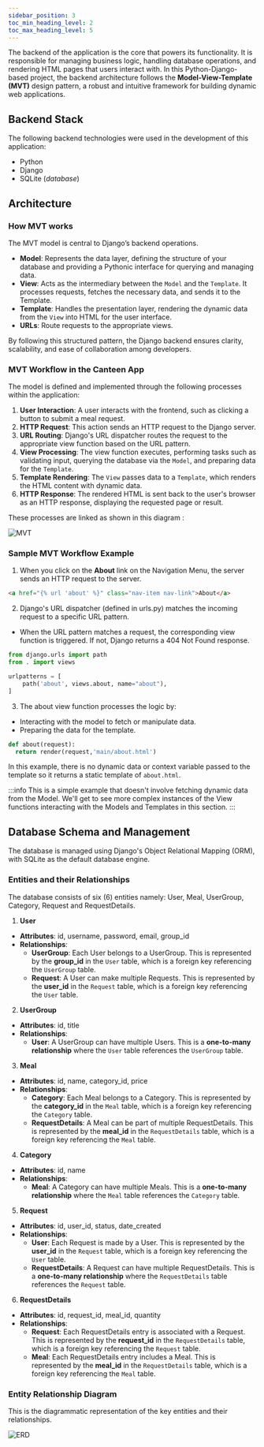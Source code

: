 ```yaml
---
sidebar_position: 3
toc_min_heading_level: 2
toc_max_heading_level: 5
---
```


The backend of the application is the core that powers its functionality. It is responsible for managing business logic, handling database operations, and rendering HTML pages that users interact with. In this Python-Django-based project, the backend architecture follows the **Model-View-Template (MVT)** design pattern, a robust and intuitive framework for building dynamic web applications.

## Backend Stack

The following backend technologies were used in the development of this application:

- Python
- Django
- SQLite (_database_)

## Architecture

### How MVT works

The MVT model is central to Django’s backend operations.

- **Model**: Represents the data layer, defining the structure of your database and providing a Pythonic interface for querying and managing data.
- **View**: Acts as the intermediary between the `Model` and the `Template`. It processes requests, fetches the necessary data, and sends it to the Template.
- **Template**: Handles the presentation layer, rendering the dynamic data from the `View` into HTML for the user interface.
- **URLs**: Route requests to the appropriate views.

By following this structured pattern, the Django backend ensures clarity, scalability, and ease of collaboration among developers.

### MVT Workflow in the Canteen App

The model is defined and implemented through the following processes within the application:

1. **User Interaction**: A user interacts with the frontend, such as clicking a button to submit a meal request.
2. **HTTP Request**: This action sends an HTTP request to the Django server.
3. **URL Routing**: Django's URL dispatcher routes the request to the appropriate view function based on the URL pattern.
4. **View Processing**: The view function executes, performing tasks such as validating input, querying the database via the `Model`, and preparing data for the `Template`.
5. **Template Rendering**: The `View` passes data to a `Template`, which renders the HTML content with dynamic data.
6. **HTTP Response**: The rendered HTML is sent back to the user's browser as an HTTP response, displaying the requested page or result.

These processes are linked as shown in this diagram :

![MVT](/img/MVT.PNG "MVT Workflow diagram")

### Sample MVT Workflow Example

1. When you click on the **About** link on the Navigation Menu, the server sends an HTTP request to the server.

```html title="navbar.html"
<a href="{% url 'about' %}" class="nav-item nav-link">About</a>
```

2. Django's URL dispatcher (defined in urls.py) matches the incoming request to a specific URL pattern.

- When the URL pattern matches a request, the corresponding view function is triggered. If not, Django returns a 404 Not Found response.

```python title="main/urls.py"
from django.urls import path
from . import views

urlpatterns = [
    path('about', views.about, name="about"),
]
```

3. The about view function processes the logic by:

- Interacting with the model to fetch or manipulate data.
- Preparing the data for the template.

```python title="main.views.py"
def about(request):
  return render(request,'main/about.html')
```

In this example, there is no dynamic data or context variable passed to the template so it returns a static template of `about.html`.

:::info
This is a simple example that doesn't involve fetching dynamic data from the Model. We'll get to see more complex instances of the View functions interacting with the Models and Templates in this section.
:::

## Database Schema and Management

The database is managed using Django's Object Relational Mapping (ORM), with SQLite as the default database engine.

### Entities and their Relationships

The database consists of six (6) entities namely: User, Meal, UserGroup, Category, Request and RequestDetails.

1. **User**

- **Attributes**: id, username, password, email, group_id
- **Relationships**:
  - **UserGroup**: Each User belongs to a UserGroup. This is represented by the **group_id** in the `User` table, which is a foreign key referencing the `UserGroup` table.
  - **Request**: A User can make multiple Requests. This is represented by the **user_id** in the `Request` table, which is a foreign key referencing the `User` table.

2. **UserGroup**

- **Attributes**: id, title
- **Relationships**:
  - **User**: A UserGroup can have multiple Users. This is a **one-to-many relationship** where the `User` table references the `UserGroup` table.

3. **Meal**

- **Attributes**: id, name, category_id, price
- **Relationships**:
  - **Category**: Each Meal belongs to a Category. This is represented by the **category_id** in the `Meal` table, which is a foreign key referencing the `Category` table.
  - **RequestDetails**: A Meal can be part of multiple RequestDetails. This is represented by the **meal_id** in the `RequestDetails` table, which is a foreign key referencing the `Meal` table.

4. **Category**

- **Attributes**: id, name
- **Relationships**:
  - **Meal**: A Category can have multiple Meals. This is a **one-to-many relationship** where the `Meal` table references the `Category` table.

5. **Request**

- **Attributes**: id, user_id, status, date_created
- **Relationships**:
  - **User**: Each Request is made by a User. This is represented by the **user_id** in the `Request` table, which is a foreign key referencing the `User` table.
  - **RequestDetails**: A Request can have multiple RequestDetails. This is a **one-to-many relationship** where the `RequestDetails` table references the `Request` table.

6. **RequestDetails**

- **Attributes**: id, request_id, meal_id, quantity
- **Relationships**:
  - **Request**: Each RequestDetails entry is associated with a Request. This is represented by the **request_id** in the `RequestDetails` table, which is a foreign key referencing the `Request` table.
  - **Meal**: Each RequestDetails entry includes a Meal. This is represented by the **meal_id** in the `RequestDetails` table, which is a foreign key referencing the `Meal` table.

### Entity Relationship Diagram

This is the diagrammatic representation of the key entities and their relationships.

![ERD](/img/ERD1.PNG "Entity Relationship Diagram")
